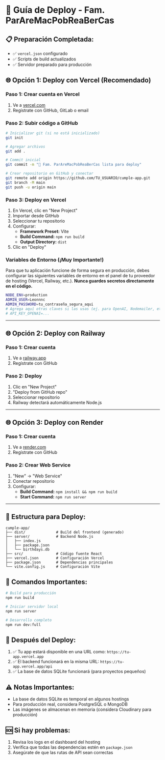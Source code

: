 # 🚀 Guía de Deploy - Fam. ParAreMacPobReaBerCas

## 📋 **Preparación Completada:**
- ✅ `vercel.json` configurado
- ✅ Scripts de build actualizados
- ✅ Servidor preparado para producción

## 🌐 **Opción 1: Deploy con Vercel (Recomendado)**

### **Paso 1: Crear cuenta en Vercel**
1. Ve a [vercel.com](https://vercel.com)
2. Regístrate con GitHub, GitLab o email

### **Paso 2: Subir código a GitHub**
```bash
# Inicializar git (si no está inicializado)
git init

# Agregar archivos
git add .

# Commit inicial
git commit -m "🎉 Fam. ParAreMacPobReaBerCas lista para deploy"

# Crear repositorio en GitHub y conectar
git remote add origin https://github.com/TU_USUARIO/cumple-app.git
git branch -M main
git push -u origin main
```

### **Paso 3: Deploy en Vercel**
1. En Vercel, clic en "New Project"
2. Importar desde GitHub
3. Seleccionar tu repositorio
4. Configurar:
   - **Framework Preset:** Vite
   - **Build Command:** `npm run build`
   - **Output Directory:** `dist`
5. Clic en "Deploy"

### **Variables de Entorno (¡Muy Importante!)**
Para que tu aplicación funcione de forma segura en producción, debes configurar las siguientes variables de entorno en el panel de tu proveedor de hosting (Vercel, Railway, etc.). **Nunca guardes secretos directamente en el código.**

```sh
NODE_ENV=production
ADMIN_USER=Leonnnc
ADMIN_PASSWORD=tu_contraseña_segura_aqui
# Agrega aquí otras claves si las usas (ej. para OpenAI, Nodemailer, etc.)
# API_KEY_OPENAI=...
```

---

## 🌐 **Opción 2: Deploy con Railway**

### **Paso 1: Crear cuenta**
1. Ve a [railway.app](https://railway.app)
2. Regístrate con GitHub

### **Paso 2: Deploy**
1. Clic en "New Project"
2. "Deploy from GitHub repo"
3. Seleccionar repositorio
4. Railway detectará automáticamente Node.js

---

## 🌐 **Opción 3: Deploy con Render**

### **Paso 1: Crear cuenta**
1. Ve a [render.com](https://render.com)
2. Regístrate con GitHub

### **Paso 2: Crear Web Service**
1. "New" → "Web Service"
2. Conectar repositorio
3. Configurar:
   - **Build Command:** `npm install && npm run build`
   - **Start Command:** `npm run server`

---

## 📁 **Estructura para Deploy:**
```
cumple-app/
├── dist/              # Build del frontend (generado)
├── server/            # Backend Node.js
│   ├── index.js
│   ├── package.json
│   └── birthdays.db
├── src/               # Código fuente React
├── vercel.json        # Configuración Vercel
├── package.json       # Dependencias principales
└── vite.config.js     # Configuración Vite
```

## 🔧 **Comandos Importantes:**
```bash
# Build para producción
npm run build

# Iniciar servidor local
npm run server

# Desarrollo completo
npm run dev:full
```

## 🎯 **Después del Deploy:**
1. ✅ Tu app estará disponible en una URL como: `https://tu-app.vercel.app`
2. ✅ El backend funcionará en la misma URL: `https://tu-app.vercel.app/api`
3. ✅ La base de datos SQLite funcionará (para proyectos pequeños)

## ⚠️ **Notas Importantes:**
- La base de datos SQLite es temporal en algunos hostings
- Para producción real, considera PostgreSQL o MongoDB
- Las imágenes se almacenan en memoria (considera Cloudinary para producción)

## 🆘 **Si hay problemas:**
1. Revisa los logs en el dashboard del hosting
2. Verifica que todas las dependencias estén en `package.json`
3. Asegúrate de que las rutas de API sean correctas